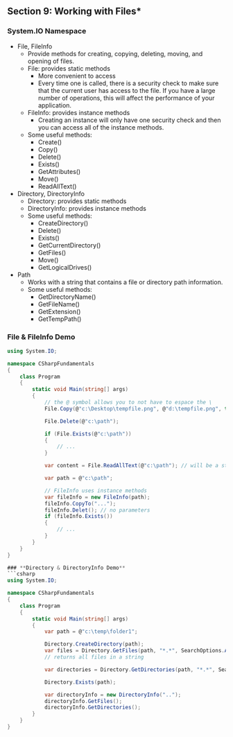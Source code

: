 ## **Section 9: Working with Files***

### **System.IO Namespace**

* File, FileInfo
    * Provide methods for creating, copying, deleting, moving, and opening of files.
    * File: provides static methods
        * More convenient to access
        * Every time one is called, there is a security check to make sure that the current user has access to the file. If you have a large number of operations, this will affect the performance of your application.
    * FileInfo: provides instance methods
        * Creating an instance will only have one security check and then you can access all of the instance methods.
    * Some useful methods:
        * Create()
        * Copy()
        * Delete()
        * Exists()
        * GetAttributes()
        * Move()
        * ReadAllText()
* Directory, DirectoryInfo
    * Directory: provides static methods
    * DirectoryInfo: provides instance methods
    * Some useful methods: 
        * CreateDirectory()
        * Delete()
        * Exists()
        * GetCurrentDirectory()
        * GetFiles()
        * Move()
        * GetLogicalDrives()
* Path
    * Works with a string that contains a file or directory path information.
    * Some useful methods:
        * GetDirectoryName()
        * GetFileName()
        * GetExtension()
        * GetTempPath()

### **File & FileInfo Demo**
```csharp
using System.IO;

namespace CSharpFundamentals
{
    class Program
    {
        static void Main(string[] args)
        {
            // the @ symbol allows you to not have to espace the \
            File.Copy(@"c:\Desktop\tempfile.png", @"d:\tempfile.png", true); // first arg is source file, second arg is the destination, third arg is a boolean if the file exists there you can overwrite it

            File.Delete(@"c:\path"); 

            if (File.Exists(@"c:\path"))
            {
                // ...
            }

            var content = File.ReadAllText(@"c:\path"); // will be a string of all the content

            var path = @"c:\path";

            // FileInfo uses instance methods
            var fileInfo = new FileInfo(path);
            fileInfo.CopyTo("...");
            fileInfo.Delet(); // no parameters
            if (fileInfo.Exists())
            {
                // ...
            }
        }
    }
}

### **Directory & DirectoryInfo Demo**
```csharp
using System.IO;

namespace CSharpFundamentals
{
    class Program
    {
        static void Main(string[] args)
        {
            var path = @"c:\temp\folder1";

            Directory.CreateDirectory(path); 
            var files = Directory.GetFiles(path, "*.*", SearchOptions.AllDirectories); // 1. path, 2. search pattern (example is all files), 3. search options
            // returns all files in a string

            var directories = Directory.GetDirectories(path, "*.*", SearchOptions.AllDirectores); // same arguements as above

            Directory.Exists(path); 

            var directoryInfo = new DirectoryInfo("..");
            directoryInfo.GetFiles();
            directoryInfo.GetDirectories();
        }
    }
}
```